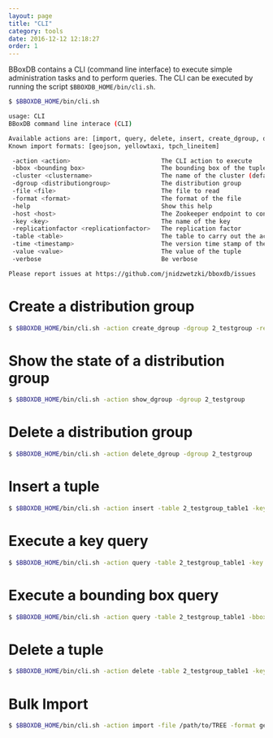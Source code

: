 ```yaml
---
layout: page
title: "CLI"
category: tools
date: 2016-12-12 12:18:27
order: 1
---
```


BBoxDB contains a CLI (command line interface) to execute simple administration tasks and to perform queries. The CLI can be executed by running the script ```$BBOXDB_HOME/bin/cli.sh```.

```bash
$ $BBOXDB_HOME/bin/cli.sh

usage: CLI
BBoxDB command line interace (CLI)

Available actions are: [import, query, delete, insert, create_dgroup, delete_dgroup, show_dgroup]
Known import formats: [geojson, yellowtaxi, tpch_lineitem]

 -action <action>                         The CLI action to execute
 -bbox <bounding box>                     The bounding box of the tuple
 -cluster <clustername>                   The name of the cluster (default: mycluster)
 -dgroup <distributiongroup>              The distribution group
 -file <file>                             The file to read
 -format <format>                         The format of the file
 -help                                    Show this help
 -host <host>                             The Zookeeper endpoint to connect to (default: 127.0.0.1:2181)
 -key <key>                               The name of the key
 -replicationfactor <replicationfactor>   The replication factor
 -table <table>                           The table to carry out the action
 -time <timestamp>                        The version time stamp of the tuple
 -value <value>                           The value of the tuple
 -verbose                                 Be verbose

Please report issues at https://github.com/jnidzwetzki/bboxdb/issues
```

# Create a distribution group
```bash
$ $BBOXDB_HOME/bin/cli.sh -action create_dgroup -dgroup 2_testgroup -replicationfactor 2
```

# Show the state of a distribution group
```bash
$ $BBOXDB_HOME/bin/cli.sh -action show_dgroup -dgroup 2_testgroup
```

# Delete a distribution group
```bash
$ $BBOXDB_HOME/bin/cli.sh -action delete_dgroup -dgroup 2_testgroup
```

# Insert a tuple
```bash
$ $BBOXDB_HOME/bin/cli.sh -action insert -table 2_testgroup_table1 -key key1 -bbox 1:2:1:2 -value mydata
```

# Execute a key query
```bash
$ $BBOXDB_HOME/bin/cli.sh -action query -table 2_testgroup_table1 -key key1
```

# Execute a bounding box query
```bash
$ $BBOXDB_HOME/bin/cli.sh -action query -table 2_testgroup_table1 -bbox 1:4:1:4
```

# Delete a tuple
```bash
$ $BBOXDB_HOME/bin/cli.sh -action delete -table 2_testgroup_table1 -key key1
```

# Bulk Import
```bash
$ $BBOXDB_HOME/bin/cli.sh -action import -file /path/to/TREE -format geojson -table 2_testgroup2_tree
```
